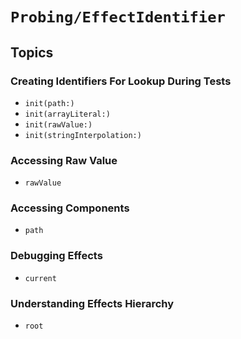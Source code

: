 # ``Probing/EffectIdentifier``

## Topics

### Creating Identifiers For Lookup During Tests

- ``init(path:)``
- ``init(arrayLiteral:)``
- ``init(rawValue:)``
- ``init(stringInterpolation:)``

### Accessing Raw Value

- ``rawValue``

### Accessing Components

- ``path``

### Debugging Effects

- ``current``

### Understanding Effects Hierarchy

- ``root``
